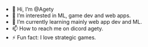 - 👋 Hi, I’m @Agety
- 👀 I’m interested in ML, game dev and web apps.
- 🌱 I’m currently learning mainly web app dev and ML.
- 📫 How to reach me on dicord agety.
- ⚡ Fun fact: I love strategic games.

<!---
Agety/Agety is a ✨ special ✨ repository because its `README.md` (this file) appears on your GitHub profile.
You can click the Preview link to take a look at your changes.
--->
